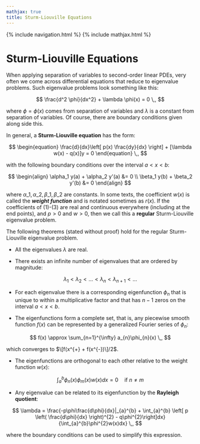 ```yaml
---
mathjax: true
title: Sturm-Liouville Equations
---
```

{% include navigation.html %}
{% include mathjax.html %}

# Sturm-Liouville Equations

When applying separation of variables to second-order linear PDEs, very often we come across differential equations that reduce to eigenvalue problems. Such eigenvalue problems look something like this:

$$ \frac{d^2 \phi}{dx^2} + \lambda \phi(x) = 0 \,, $$

where $\phi=\phi(x)$ comes from separation of variables and $\lambda$ is a constant from separation of variables. Of course, there are boundary conditions given along side this.

In general, a **Sturm-Liouville equation** has the form:

$$ \begin{equation} \frac{d}{dx}\left[ p(x) \frac{dy}{dx} \right] + [\lambda w(x) - q(x)]y = 0 \end{equation} \,, $$

with the following boundary conditions over the interval $a<x<b$:

$$ \begin{align}  \alpha_1 y(a) + \alpha_2 y'(a) &= 0 \\ \beta_1 y(b) + \beta_2 y'(b) &= 0 \end{align} $$

where $\alpha\_1, \alpha\_2, \beta\_1, \beta\_2$ are constants. In some texts, the coefficient $w(x)$ is called the ***weight function*** and is notated sometimes as $r(x)$. If the coefficients of (1)-(3) are real and continuous everywhere (including at the end points), and $p>0$ and $w>0$, then we call this a **regular** Sturm-Liouville eigenvalue problem.

The following theorems (stated without proof) hold for the regular Sturm-Liouville eigenvalue problem.

- All the eigenvalues $\lambda$ are real.

- There exists an infinite number of eigenvalues that are ordered by magnitude:

$$ \lambda_{1} < \lambda_{2} < \dots < \lambda_{n} < \lambda_{n+1} < \dots $$

- For each eigenvalue there is a corresponding eigenfunction $\phi_{n}$ that is unique to within a multiplicative factor and that has $n-1$ zeros on the interval $a<x<b$.

- The eigenfunctions form a complete set, that is, any piecewise smooth function $f(x)$ can be represented by a generalized Fourier series of $\phi_{n}$:

$$ f(x) \approx \sum_{n=1}^{\infty} a_{n}\phi_{n}(x) \,, $$

which converges to $\[f(x^{+} + f(x^{-})\]/2$.

- The eigenfunctions are orthogonal to each other relative to the weight function $w(x)$:

$$ \int_{a}^{b} \phi_{n}(x)\phi_{m}(x)w(x)dx = 0 \quad \text{if } n \neq m $$

- Any eigenvalue can be related to its eigenfunction by the **Rayleigh quotient**:

$$ \lambda = \frac{-p\phi\frac{d\phi}{dx}|_{a}^{b} + \int_{a}^{b} \left[ p \left( \frac{d\phi}{dx} \right)^{2} - q\phi^{2}\right]dx}{\int_{a}^{b}\phi^{2}w(x)dx} \,, $$

where the boundary conditions can be used to simplify this expression.
